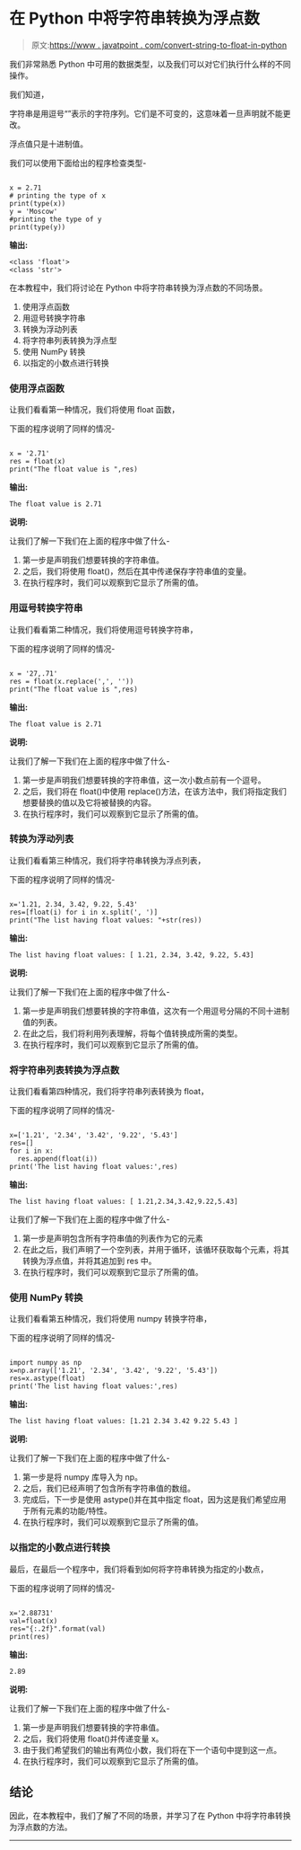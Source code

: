 # 在 Python 中将字符串转换为浮点数

> 原文:[https://www . javatpoint . com/convert-string-to-float-in-python](https://www.javatpoint.com/convert-string-to-float-in-python)

我们非常熟悉 Python 中可用的数据类型，以及我们可以对它们执行什么样的不同操作。

我们知道，

字符串是用逗号“”表示的字符序列。它们是不可变的，这意味着一旦声明就不能更改。

浮点值只是十进制值。

我们可以使用下面给出的程序检查类型-

```

x = 2.71
# printing the type of x
print(type(x))
y = 'Moscow'
#printing the type of y
print(type(y))

```

**输出:**

```
<class 'float'>
<class 'str'>

```

在本教程中，我们将讨论在 Python 中将字符串转换为浮点数的不同场景。

1.  使用浮点函数
2.  用逗号转换字符串
3.  转换为浮动列表
4.  将字符串列表转换为浮点型
5.  使用 NumPy 转换
6.  以指定的小数点进行转换

### 使用浮点函数

让我们看看第一种情况，我们将使用 float 函数，

下面的程序说明了同样的情况-

```

x = '2.71'
res = float(x)
print("The float value is ",res)

```

**输出:**

```
The float value is 2.71

```

**说明:**

让我们了解一下我们在上面的程序中做了什么-

1.  第一步是声明我们想要转换的字符串值。
2.  之后，我们将使用 float()，然后在其中传递保存字符串值的变量。
3.  在执行程序时，我们可以观察到它显示了所需的值。

### 用逗号转换字符串

让我们看看第二种情况，我们将使用逗号转换字符串，

下面的程序说明了同样的情况-

```

x = '27,.71'
res = float(x.replace(',', ''))
print("The float value is ",res)

```

**输出:**

```
The float value is 2.71

```

**说明:**

让我们了解一下我们在上面的程序中做了什么-

1.  第一步是声明我们想要转换的字符串值，这一次小数点前有一个逗号。
2.  之后，我们将在 float()中使用 replace()方法，在该方法中，我们将指定我们想要替换的值以及它将被替换的内容。
3.  在执行程序时，我们可以观察到它显示了所需的值。

### 转换为浮动列表

让我们看看第三种情况，我们将字符串转换为浮点列表，

下面的程序说明了同样的情况-

```

x='1.21, 2.34, 3.42, 9.22, 5.43'
res=[float(i) for i in x.split(', ')]
print("The list having float values: "+str(res))

```

**输出:**

```
The list having float values: [ 1.21, 2.34, 3.42, 9.22, 5.43]

```

**说明:**

让我们了解一下我们在上面的程序中做了什么-

1.  第一步是声明我们想要转换的字符串值，这次有一个用逗号分隔的不同十进制值的列表。
2.  在此之后，我们将利用列表理解，将每个值转换成所需的类型。
3.  在执行程序时，我们可以观察到它显示了所需的值。

### 将字符串列表转换为浮点数

让我们看看第四种情况，我们将字符串列表转换为 float，

下面的程序说明了同样的情况-

```

x=['1.21', '2.34', '3.42', '9.22', '5.43']
res=[]
for i in x:
  res.append(float(i))
print('The list having float values:',res)

```

**输出:**

```
The list having float values: [ 1.21,2.34,3.42,9.22,5.43] 

```

让我们了解一下我们在上面的程序中做了什么-

1.  第一步是声明包含所有字符串值的列表作为它的元素
2.  在此之后，我们声明了一个空列表，并用于循环，该循环获取每个元素，将其转换为浮点值，并将其追加到 res 中。
3.  在执行程序时，我们可以观察到它显示了所需的值。

### 使用 NumPy 转换

让我们看看第五种情况，我们将使用 numpy 转换字符串，

下面的程序说明了同样的情况-

```

import numpy as np
x=np.array(['1.21', '2.34', '3.42', '9.22', '5.43'])
res=x.astype(float)
print('The list having float values:',res)

```

**输出:**

```
The list having float values: [1.21 2.34 3.42 9.22 5.43 ]

```

**说明:**

让我们了解一下我们在上面的程序中做了什么-

1.  第一步是将 numpy 库导入为 np。
2.  之后，我们已经声明了包含所有字符串值的数组。
3.  完成后，下一步是使用 astype()并在其中指定 float，因为这是我们希望应用于所有元素的功能/特性。
4.  在执行程序时，我们可以观察到它显示了所需的值。

### 以指定的小数点进行转换

最后，在最后一个程序中，我们将看到如何将字符串转换为指定的小数点，

下面的程序说明了同样的情况-

```

x='2.88731'
val=float(x)
res="{:.2f}".format(val)
print(res)

```

**输出:**

```
2.89

```

**说明:**

让我们了解一下我们在上面的程序中做了什么-

1.  第一步是声明我们想要转换的字符串值。
2.  之后，我们将使用 float()并传递变量 x。
3.  由于我们希望我们的输出有两位小数，我们将在下一个语句中提到这一点。
4.  在执行程序时，我们可以观察到它显示了所需的值。

## 结论

因此，在本教程中，我们了解了不同的场景，并学习了在 Python 中将字符串转换为浮点数的方法。

* * *